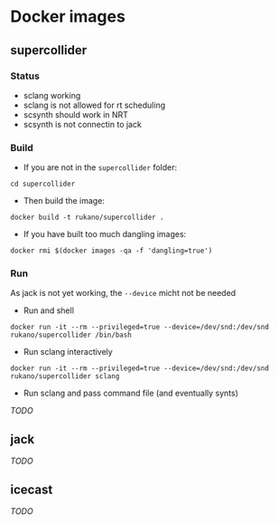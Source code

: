 # Docker images

## supercollider

### Status
- sclang working
- sclang is not allowed for rt scheduling
- scsynth should work in NRT
- scsynth is not connectin to jack

### Build

+ If you are not in the `supercollider` folder:

`cd supercollider`

+ Then build the image:

`docker build -t rukano/supercollider .`

+ If you have built too much dangling images:

`docker rmi $(docker images -qa -f 'dangling=true')`

### Run

As jack is not yet working, the `--device` micht not be needed

+ Run and shell

`docker run -it --rm --privileged=true --device=/dev/snd:/dev/snd rukano/supercollider /bin/bash`

+ Run sclang interactively

`docker run -it --rm --privileged=true --device=/dev/snd:/dev/snd rukano/supercollider sclang`

+ Run sclang and pass command file (and eventually synts)

*TODO*

## jack

*TODO*

## icecast

*TODO*
